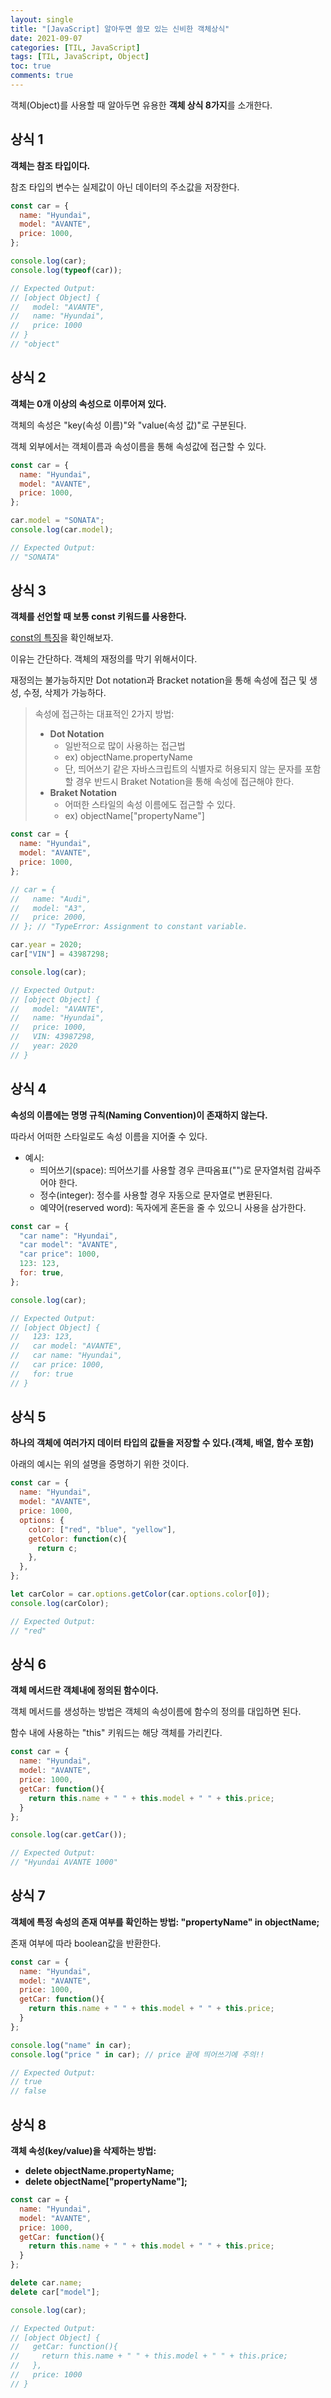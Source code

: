 ```yaml
---
layout: single
title: "[JavaScript] 알아두면 쓸모 있는 신비한 객체상식"
date: 2021-09-07
categories: [TIL, JavaScript]
tags: [TIL, JavaScript, Object]
toc: true
comments: true
---
```



객체(Object)를 사용할 때 알아두면 유용한 **객체 상식 8가지**를 소개한다.

## 상식 1
**객체는 참조 타입이다.**

참조 타입의 변수는 실제값이 아닌 데이터의 주소값을 저장한다. 

```javascript
const car = {
  name: "Hyundai",
  model: "AVANTE",
  price: 1000,
};

console.log(car);
console.log(typeof(car));

// Expected Output:
// [object Object] {
//   model: "AVANTE",
//   name: "Hyundai",
//   price: 1000
// }
// "object"
```


## 상식 2
**객체는 0개 이상의 속성으로 이루어져 있다.**

객체의 속성은 "key(속성 이름)"와 "value(속성 값)"로 구분된다. 

객체 외부에서는 객체이름과 속성이름을 통해 속성값에 접근할 수 있다.

```javascript
const car = {
  name: "Hyundai",
  model: "AVANTE",
  price: 1000,
};

car.model = "SONATA";
console.log(car.model);

// Expected Output:
// "SONATA"
```


## 상식 3
**객체를 선언할 때 보통 const 키워드를 사용한다.**

[const의 특징](https://jihyungong.github.io/til/javascript/Variables/)을 확인해보자.

이유는 간단하다. 객체의 재정의를 막기 위해서이다.

재정의는 불가능하지만 Dot notation과 Bracket notation을 통해 속성에 접근 및 생성, 수정, 삭제가 가능하다.

> 속성에 접근하는 대표적인 2가지 방법:
> - **Dot Notation**
>   - 일반적으로 많이 사용하는 접근법
>   - ex) objectName.propertyName
>   - 단, 띄어쓰기 같은 자바스크립트의 식별자로 허용되지 않는 문자를 포함할 경우 반드시 Braket Notation을 통해 속성에 접근해야 한다.
> - **Braket Notation**
>   - 어떠한 스타일의 속성 이름에도 접근할 수 있다.
>   - ex) objectName["propertyName"]

```javascript
const car = {
  name: "Hyundai",
  model: "AVANTE",
  price: 1000,
};

// car = {
//   name: "Audi",
//   model: "A3",
//   price: 2000,
// }; // "TypeError: Assignment to constant variable.

car.year = 2020;
car["VIN"] = 43987298;

console.log(car);

// Expected Output:
// [object Object] {
//   model: "AVANTE",
//   name: "Hyundai",
//   price: 1000,
//   VIN: 43987298,
//   year: 2020
// }
```


## 상식 4
**속성의 이름에는 명명 규칙(Naming Convention)이 존재하지 않는다.**

따라서 어떠한 스타일로도 속성 이름을 지어줄 수 있다. 

- 예시:
  - 띄어쓰기(space): 띄어쓰기를 사용할 경우 큰따옴표("")로 문자열처럼 감싸주어야 한다.
  - 정수(integer): 정수를 사용할 경우 자동으로 문자열로 변환된다.
  - 예약어(reserved word): 독자에게 혼돈을 줄 수 있으니 사용을 삼가한다.

```javascript
const car = {
  "car name": "Hyundai",
  "car model": "AVANTE",
  "car price": 1000,
  123: 123,
  for: true,
};

console.log(car);

// Expected Output:
// [object Object] {
//   123: 123,
//   car model: "AVANTE",
//   car name: "Hyundai",
//   car price: 1000,
//   for: true
// }
```


## 상식 5
**하나의 객체에 여러가지 데이터 타입의 값들을 저장할 수 있다.(객체, 배열, 함수 포함)**

아래의 예시는 위의 설명을 증명하기 위한 것이다. 

```javascript
const car = {
  name: "Hyundai",
  model: "AVANTE",
  price: 1000,
  options: {
    color: ["red", "blue", "yellow"],
    getColor: function(c){
      return c;
    },
  },
};

let carColor = car.options.getColor(car.options.color[0]);
console.log(carColor);

// Expected Output:
// "red"
```


## 상식 6
**객체 메서드란 객체내에 정의된 함수이다.**

객체 메서드를 생성하는 방법은 객체의 속성이름에 함수의 정의를 대입하면 된다. 

함수 내에 사용하는 "this" 키워드는 해당 객체를 가리킨다.

```javascript
const car = {
  name: "Hyundai",
  model: "AVANTE",
  price: 1000,
  getCar: function(){
    return this.name + " " + this.model + " " + this.price;
  }
};

console.log(car.getCar());

// Expected Output:
// "Hyundai AVANTE 1000"
```


## 상식 7
**객체에 특정 속성의 존재 여부를 확인하는 방법: "propertyName" in objectName;**

존재 여부에 따라 boolean값을 반환한다.

```javascript
const car = {
  name: "Hyundai",
  model: "AVANTE",
  price: 1000,
  getCar: function(){
    return this.name + " " + this.model + " " + this.price;
  }
};

console.log("name" in car);
console.log("price " in car); // price 끝에 띄어쓰기에 주의!!

// Expected Output:
// true
// false
```


## 상식 8
**객체 속성(key/value)을 삭제하는 방법:**    
- **delete objectName.propertyName;**    
- **delete objectName["propertyName"];**

```javascript
const car = {
  name: "Hyundai",
  model: "AVANTE",
  price: 1000,
  getCar: function(){
    return this.name + " " + this.model + " " + this.price;
  }
};

delete car.name;
delete car["model"];

console.log(car);

// Expected Output:
// [object Object] {
//   getCar: function(){
//     return this.name + " " + this.model + " " + this.price;
//   },
//   price: 1000
// }
```
